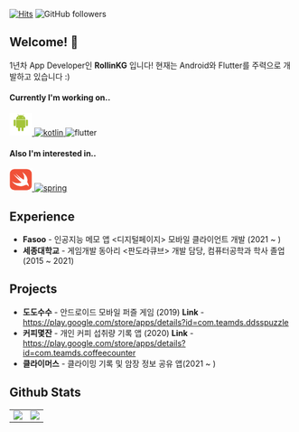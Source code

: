 [![Hits](https://hits.seeyoufarm.com/api/count/incr/badge.svg?url=https%3A%2F%2Fgithub.com%2FRollinKG&count_bg=%2379C83D&title_bg=%23555555&icon=&icon_color=%23E7E7E7&title=hits&edge_flat=false)](https://hits.seeyoufarm.com) ![GitHub followers](https://img.shields.io/github/followers/rollinkg?label=Follow&style=plastic)

## Welcome! 👋

1년차 App Developer인 **RollinKG** 입니다! 현재는 Android와 Flutter를 주력으로 개발하고 있습니다 :)


#### Currently I'm working on..

<p align="left"> <a href="https://developer.android.com" target="_blank"> <img src="https://raw.githubusercontent.com/devicons/devicon/master/icons/android/android-original-wordmark.svg" alt="android" width="40" height="40"/> </a><a href="https://flutter.dev" target="_blank"> <a href="https://kotlinlang.org" target="_blank"> <img src="https://www.vectorlogo.zone/logos/kotlinlang/kotlinlang-icon.svg" alt="kotlin" width="40" height="40"/> </a><img src="https://www.vectorlogo.zone/logos/flutterio/flutterio-icon.svg" alt="flutter" width="40" height="40"/> </a>
  
  
#### Also I'm interested in..

<a href="https://developer.apple.com/swift/" target="_blank"> <img src="https://raw.githubusercontent.com/devicons/devicon/master/icons/swift/swift-original.svg" alt="swift" width="40" height="40"/> </a> <a href="https://spring.io/" target="_blank"> <img src="https://www.vectorlogo.zone/logos/springio/springio-icon.svg" alt="spring" width="40" height="40"/> </a>
  
 

## Experience

- **Fasoo** - 인공지능 메모 앱 <디지털페이지> 모바일 클라이언트 개발 (2021 ~ )
- **세종대학교** - 게임개발 동아리 <판도라큐브> 개발 담당, 컴퓨터공학과 학사 졸업 (2015 ~ 2021)


## Projects

- **도도수수** - 안드로이드 모바일 퍼즐 게임 (2019) **Link** - https://play.google.com/store/apps/details?id=com.teamds.ddsspuzzle
- **커피몇잔** - 개인 커피 섭취량 기록 앱 (2020) **Link** - https://play.google.com/store/apps/details?id=com.teamds.coffeecounter
- **클라이머스** - 클라이밍 기록 및 암장 정보 공유 앱(2021 ~ ) 
  



## Github Stats  
<table><tr><td valign="top" width="50%">

<img src="https://github-readme-stats.vercel.app/api?username=RollinKG&icons=true&count_private=true&hide_border=true" align="left" style="width: 100%" />

</td><td valign="top" width="50%">

<img src="https://github-readme-stats.vercel.app/api/top-langs/?username=RollinKG&hide_border=true&layout=compact" align="left" style="width: 100%" />

</td></tr></table>  

<br/>  
